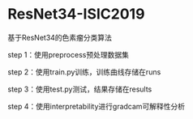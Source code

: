 # ResNet34-ISIC2019
基于ResNet34的色素瘤分类算法

step 1：使用preprocess预处理数据集

step 2：使用train.py训练，训练曲线存储在runs

step 3：使用test.py测试，结果存储在results

step 4：使用interpretability进行gradcam可解释性分析
